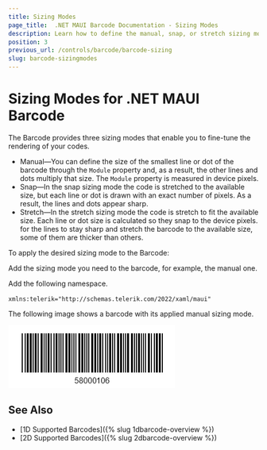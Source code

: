 ```yaml
---
title: Sizing Modes
page_title:  .NET MAUI Barcode Documentation - Sizing Modes
description: Learn how to define the manual, snap, or stretch sizing mode for the Telerik UI for MAUI Barcode.
position: 3
previous_url: /controls/barcode/barcode-sizing
slug: barcode-sizingmodes
---
```


# Sizing Modes for .NET MAUI Barcode

The Barcode provides three sizing modes that enable you to fine-tune the rendering of your codes.

* Manual&mdash;You can define the size of the smallest line or dot of the barcode through the `Module` property and, as a result, the other lines and dots multiply that size. The `Module` property is measured in device pixels.
* Snap&mdash;In the snap sizing mode the code is stretched to the available size, but each line or dot is drawn with an exact number of pixels. As a result, the lines and dots appear sharp.
* Stretch&mdash;In the stretch sizing mode the code is stretch to fit the available size. Each line or dot size is calculated so they snap to the device pixels. for the lines to stay sharp and stretch the barcode to the available size, some of them are thicker than others.

To apply the desired sizing mode to the Barcode:

Add the sizing mode you need to the barcode, for example, the manual one.

<snippet id='barcode-features-sizingmode' />

Add the following namespace.

```XAML
xmlns:telerik="http://schemas.telerik.com/2022/xaml/maui"
```


The following image shows a barcode with its applied manual sizing mode.

![Barcode SizingMode](images/barcode_sizingmode.png)

## See Also

- [1D Supported Barcodes]({% slug 1dbarcode-overview %})
- [2D Supported Barcodes]({% slug 2dbarcode-overview %})
